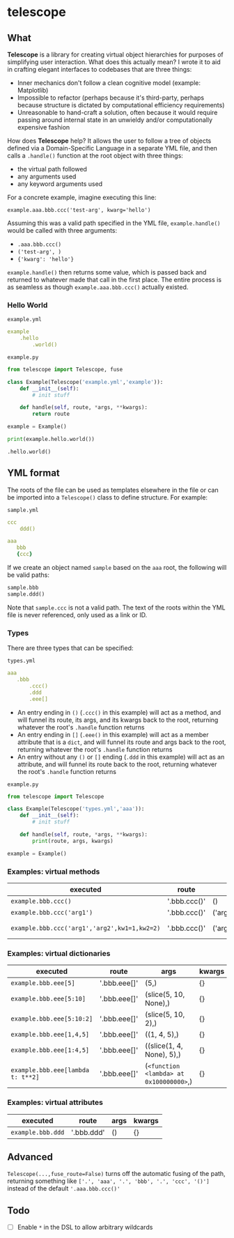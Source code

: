 # telescope

## What

**Telescope** is a library for creating virtual object hierarchies for purposes of simplifying user interaction. What does this actually mean? I wrote it to aid in crafting elegant interfaces to codebases that are three things:
- Inner mechanics don't follow a clean cognitive model (example: Matplotlib)
- Impossible to refactor (perhaps because it's third-party, perhaps because structure is dictated by computational efficiency requirements)
- Unreasonable to hand-craft a solution, often because it would require passing around internal state in an unwieldy and/or computationally expensive fashion

How does **Telescope** help? It allows the user to follow a tree of objects defined via a Domain-Specific Language in a separate YML file, and then calls a `.handle()` function at the root object with three things:

- the virtual path followed
- any arguments used
- any keyword arguments used

For a concrete example, imagine executing this line:

`example.aaa.bbb.ccc('test-arg', kwarg='hello')`

Assuming this was a valid path specified in the YML file, `example.handle()` would be called with three arguments:

- `.aaa.bbb.ccc()`
- `('test-arg', )`
- `{'kwarg': 'hello'}`

`example.handle()` then returns some value, which is passed back and returned to whatever made that call in the first place. The entire process is as seamless as though `example.aaa.bbb.ccc()` actually existed.



### Hello World

`example.yml`
```yml
example
    .hello
        .world()
```

`example.py`
```python
from telescope import Telescope, fuse

class Example(Telescope('example.yml','example')):
    def __init__(self):
        # init stuff

    def handle(self, route, *args, **kwargs):
        return route
```
```python
example = Example()

print(example.hello.world())
```
```
.hello.world()
```


## YML format

The roots of the file can be used as templates elsewhere in the file or can be imported into a `Telescope()` class to define structure. For example:

`sample.yml`
```yml
ccc
    ddd()

aaa
   bbb
   {ccc}
```

If we create an object named `sample` based on the `aaa` root, the following will be valid paths:

```python
sample.bbb
sample.ddd()
```

Note that `sample.ccc` is not a valid path. The text of the roots within the YML file is never referenced, only used as a link or ID.

### Types

There are three types that can be specified:

`types.yml`
```yml
aaa
   .bbb
       .ccc()
       .ddd
       .eee[]
```

- An entry ending in `()` (`.ccc()` in this example) will act as a method, and will funnel its route, its args, and its kwargs back to the root, returning whatever the root's `.handle` function returns
- An entry ending in `[]` (`.eee()` in this example) will act as a member attribute that is a `dict`, and will funnel its route and args back to the root, returning whatever the root's `.handle` function returns
- An entry without any `()` or `[]` ending (`.ddd` in this example) will act as an attribute, and will funnel its route back to the root, returning whatever the root's `.handle` function returns


`example.py`
```python
from telescope import Telescope

class Example(Telescope('types.yml','aaa')):
    def __init__(self):
        # init stuff

    def handle(self, route, *args, **kwargs):
        print(route, args, kwargs)

example = Example()
```

### Examples: virtual methods

executed | route | args | kwargs
--- | --- | --- | ---
`example.bbb.ccc()` | '.bbb.ccc()' | () | {}
`example.bbb.ccc('arg1')` | '.bbb.ccc()' | ('arg1',) | {}
`example.bbb.ccc('arg1','arg2',kw1=1,kw2=2)` | '.bbb.ccc()' | ('arg1','arg2') | {'kw1':1, 'kw2':2}



### Examples: virtual dictionaries

executed | route | args | kwargs
--- | --- | --- | ---
`example.bbb.eee[5]` | '.bbb.eee[]' | (5,) | {}
`example.bbb.eee[5:10]` | '.bbb.eee[]' | (slice(5, 10, None),) | {}
`example.bbb.eee[5:10:2]` | '.bbb.eee[]' | (slice(5, 10, 2),) | {}
`example.bbb.eee[1,4,5]` | '.bbb.eee[]' | ((1, 4, 5),) | {}
`example.bbb.eee[1:4,5]` | '.bbb.eee[]' | ((slice(1, 4, None), 5),) | {}
`example.bbb.eee[lambda t: t**2]` | '.bbb.eee[]' | (`<function <lambda> at 0x100000000>`,) | {}



### Examples: virtual attributes


executed | route | args | kwargs
--- | --- | --- | ---
`example.bbb.ddd` | '.bbb.ddd' | () | {}










## Advanced

`Telescope(...,fuse_route=False)` turns off the automatic fusing of the path, returning something like `['.', 'aaa', '.', 'bbb', '.', 'ccc', '()']` instead of the default `'.aaa.bbb.ccc()'`

## Todo

- [ ] Enable `*` in the DSL to allow arbitrary wildcards

